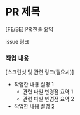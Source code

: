 # PR 제목

[FE/BE] PR 한줄 요약

issue 링크

### 작업 내용

[스크린샷 및 관련 링크(필요시)]

- 작업한 내용 설명 1
  - 관련 파일 변경점 요약 1
  - 관련 파일 변경점 요약 2
- 작업한 내용 설명 2
